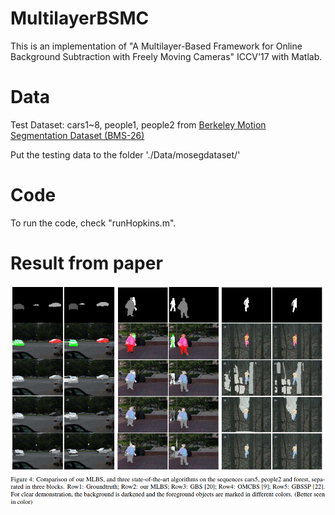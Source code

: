 # MultilayerBSMC

This is an implementation of "A Multilayer-Based Framework for Online Background Subtraction with Freely Moving Cameras" ICCV'17 with Matlab. 

# Data
Test Dataset: cars1~8, people1, people2 from [Berkeley Motion Segmentation Dataset (BMS-26)](http://lmb.informatik.uni-freiburg.de/resources/datasets/moseg.en.html) 

Put the testing data to the folder './Data/mosegdataset/' 

# Code 
To run the code, check "runHopkins.m".   

# Result from paper
![alt tag](ICCV17_Results.png)

